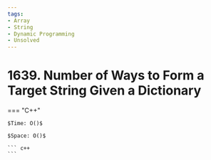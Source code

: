 ```yaml
---
tags:
- Array
- String
- Dynamic Programming
- Unsolved
---
```



# 1639. Number of Ways to Form a Target String Given a Dictionary

=== "C++"

    $Time: O()$

    $Space: O()$

    ``` c++
    ```